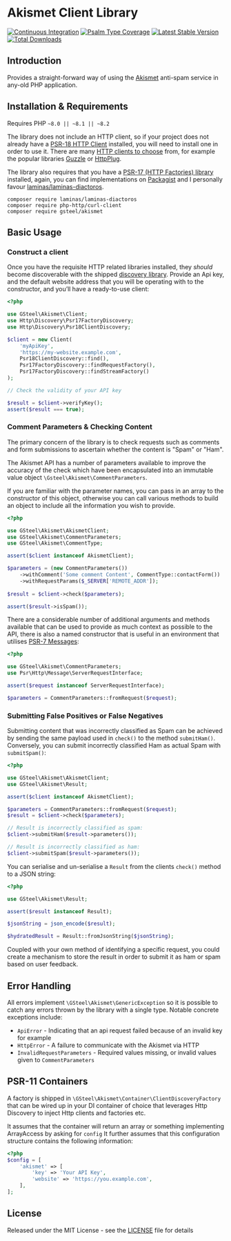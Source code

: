 # Akismet Client Library

[![Continuous Integration](https://github.com/gsteel/akismet/actions/workflows/continuous-integration.yml/badge.svg)](https://github.com/gsteel/akismet/actions/workflows/continuous-integration.yml)
[![Psalm Type Coverage](https://shepherd.dev/github/gsteel/akismet/coverage.svg)](https://shepherd.dev/github/gsteel/akismet)
[![Latest Stable Version](https://poser.pugx.org/gsteel/akismet/v/stable)](https://packagist.org/packages/gsteel/akismet)
[![Total Downloads](https://poser.pugx.org/gsteel/akismet/downloads)](https://packagist.org/packages/gsteel/akismet)

## Introduction

Provides a straight-forward way of using the [Akismet](https://akismet.com) anti-spam service in any-old PHP application.

## Installation & Requirements

Requires PHP `~8.0 || ~8.1 || ~8.2`

The library does not include an HTTP client, so if your project does not already have a [PSR-18 HTTP Client](https://www.php-fig.org/psr/psr-18/) installed, you will need to install one in order to use it. There are many [HTTP clients to choose](https://packagist.org/providers/psr/http-client-implementation) from, for example the popular libraries [Guzzle](https://packagist.org/packages/guzzlehttp/guzzle) or [HttpPlug](https://packagist.org/packages/php-http/curl-client).

The library also requires that you have a [PSR-17 (HTTP Factories) library](https://www.php-fig.org/psr/psr-17/) installed, again, you can find implementations on [Packagist](https://packagist.org/providers/psr/http-factory-implementation) and I personally favour [laminas/laminas-diactoros](https://packagist.org/packages/laminas/laminas-diactoros).

```shell
composer require laminas/laminas-diactoros
composer require php-http/curl-client
composer require gsteel/akismet
```

## Basic Usage

### Construct a client

Once you have the requisite HTTP related libraries installed, they _should_ become discoverable with the shipped [discovery library](https://github.com/php-http/discovery). Provide an Api key, and the default website address that you will be operating with to the constructor, and you’ll have a ready-to-use client:

```php
<?php

use GSteel\Akismet\Client;
use Http\Discovery\Psr17FactoryDiscovery;
use Http\Discovery\Psr18ClientDiscovery;

$client = new Client(
    'myApiKey',
    'https://my-website.example.com',
    Psr18ClientDiscovery::find(),
    Psr17FactoryDiscovery::findRequestFactory(),
    Psr17FactoryDiscovery::findStreamFactory()
);

// Check the validity of your API key

$result = $client->verifyKey();
assert($result === true);

```

### Comment Parameters & Checking Content

The primary concern of the library is to check requests such as comments and form submissions to ascertain whether the content is "Spam" or "Ham".

The Akismet API has a number of parameters available to improve the accuracy of the check which have been encapsulated into an immutable value object `\Gsteel\Akismet\CommentParameters`.

If you are familiar with the parameter names, you can pass in an array to the constructor of this object, otherwise you can call various methods to build an object to include all the information you wish to provide.

```php
<?php

use GSteel\Akismet\AkismetClient;
use GSteel\Akismet\CommentParameters;
use GSteel\Akismet\CommentType;

assert($client instanceof AkismetClient);

$parameters = (new CommentParameters())
    ->withComment('Some comment Content', CommentType::contactForm())
    ->withRequestParams($_SERVER['REMOTE_ADDR']);
    
$result = $client->check($parameters);

assert($result->isSpam());

```

There are a considerable number of additional arguments and methods available that can be used to provide as much context as possible to the API, there is also a named constructor that is useful in an environment that utilises [PSR-7 Messages](https://www.php-fig.org/psr/psr-7/):

```php
<?php

use GSteel\Akismet\CommentParameters;
use Psr\Http\Message\ServerRequestInterface;

assert($request instanceof ServerRequestInterface);

$parameters = CommentParameters::fromRequest($request);

```

### Submitting False Positives or False Negatives

Submitting content that was incorrectly classified as Spam can be achieved by sending the same payload used in `check()` to the method `submitHam()`. Conversely, you can submit incorrectly classified Ham as actual Spam with `submitSpam()`:

```php
<?php

use GSteel\Akismet\AkismetClient;
use GSteel\Akismet\Result;

assert($client instanceof AkismetClient);

$parameters = CommentParameters::fromRequest($request);
$result = $client->check($parameters);

// Result is incorrectly classified as spam:
$client->submitHam($result->parameters());

// Result is incorrectly classified as ham:
$client->submitSpam($result->parameters());

```

You can serialise and un-serialise a `Result` from the clients `check()` method to a JSON string:

```php
<?php

use GSteel\Akismet\Result;

assert($result instanceof Result);

$jsonString = json_encode($result);

$hydratedResult = Result::fromJsonString($jsonString);

```

Coupled with your own method of identifying a specific request, you could create a mechanism to store the result in order to submit it as ham or spam based on user feedback.

## Error Handling

All errors implement `\GSteel\Akismet\GenericException` so it is possible to catch any errors thrown by the library with a single type. Notable concrete exceptions include:

- `ApiError` - Indicating that an api request failed because of an invalid key for example
- `HttpError` - A failure to communicate with the Akismet via HTTP
- `InvalidRequestParameters` - Required values missing, or invalid values given to `CommentParameters`

## PSR-11 Containers

A factory is shipped in `\GSteel\Akismet\Container\ClientDiscoveryFactory` that can be wired up in your DI container of choice that leverages Http Discovery to inject Http clients and factories etc.

It assumes that the container will return an array or something implementing ArrayAccess by asking for `config`
It further assumes that this configuration structure contains the following information:

```php
<?php
$config = [
    'akismet' => [
        'key' => 'Your API Key',
        'website' => 'https://you.example.com',
    ],
];
```

## License

Released under the MIT License - see the [LICENSE](./LICENSE) file for details
